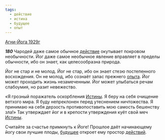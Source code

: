 ```yaml
---
tags:
  - действие
  - истина
  - будущее
  - опыт
---
```


[Агни-Йога 1929г](https://127.0.0.1:4002/agni/1929)

___180___
Чародей даже самое обычное [действие](../../../tags/#действие) окутывает покровом необычности. Йог даже самое необычное явление вправляет в пределы обычности, ибо он знает, как целесообразна природа.   

Йог не стар и не молод. Йог не стар, ибо он знает стезю постепенного восхождения. Он не молод, ибо сознаёт запас прежнего [опыта](../../../tags/#опыт). Йог может проходить жизнь незамеченным. Йог может улыбаться речам слабоумия, но разит невежество.   

«Я грозный поражатель оскорбления [Истины](../../../tags/#истина). Я беру на себя очищение ветхого мира. Я буду непреклонен перед утеснением ничтожества. Я принимаю на себя дерзость противопоставить мою самость бешенству зла!» Так утверждает йог и в крепости утверждения куёт свой меч [Истины](../../../tags/#истина).   

Считайте за счастье примкнуть к Йоге! Прошлое даёт начинающему йогу свои лучшие плоды, [будущее](../../../tags/#будущее) откроет ему простор [действий](../../../tags/#действие).